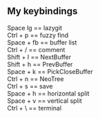 ## My keybindings
Space lg == lazygit <br>
Ctrl + p == fuzzy find <br>
Space + fb == buffer list <br>
Ctrl + / == comment <br>
Shift + l == NextBuffer <br>
Shift + h == PrevBuffer <br>
Space + k == PickCloseBuffer <br>
Ctrl + n == NeoTree <br>
Ctrl + s == save <br>
Space + h == horizontal split <br>
Space + v == vertical split <br>
Ctrl + \ == terminal <br>
